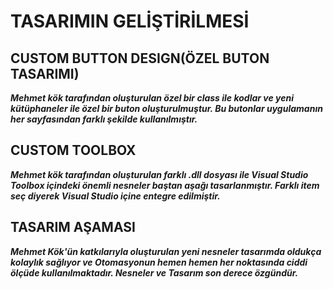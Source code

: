 # TASARIMIN GELİŞTİRİLMESİ

## CUSTOM BUTTON DESIGN(ÖZEL BUTON TASARIMI)
  ***Mehmet kök tarafından oluşturulan özel bir class ile kodlar ve yeni kütüphaneler ile özel bir buton oluşturulmuştur. Bu butonlar uygulamanın her sayfasından farklı şekilde kullanılmıştır.***
  
## CUSTOM TOOLBOX 
  ***Mehmet kök tarafından oluşturulan farklı .dll dosyası ile Visual Studio Toolbox içindeki önemli nesneler baştan aşağı tasarlanmıştır. Farklı item seç diyerek Visual Studio içine entegre edilmiştir.***
## TASARIM AŞAMASI
  ***Mehmet Kök'ün katkılarıyla oluşturulan yeni nesneler tasarımda oldukça kolaylık sağlıyor ve Otomasyonun hemen hemen her noktasında ciddi ölçüde kullanılmaktadır. Nesneler ve Tasarım son derece özgündür.***
